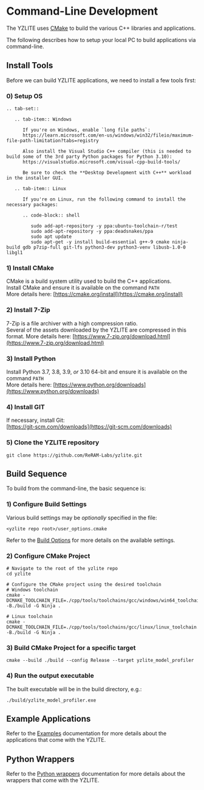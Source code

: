 # Command-Line Development

The YZLITE uses [CMake](https://cmake.org/) to build the various C++ libraries and applications.

The following describes how to setup your local PC to build applications via command-line.

## Install Tools

Before we can build YZLITE applications, we need to install a few tools first:

### 0) Setup OS

```{eval-rst}
.. tab-set::

   .. tab-item:: Windows

      If you're on Windows, enable `long file paths`:
      https://learn.microsoft.com/en-us/windows/win32/fileio/maximum-file-path-limitation?tabs=registry

      Also install the Visual Studio C++ compiler (this is needed to build some of the 3rd party Python packages for Python 3.10):
      https://visualstudio.microsoft.com/visual-cpp-build-tools/

      Be sure to check the **Desktop Development with C++** workload in the installer GUI.

   .. tab-item:: Linux

      If you're on Linux, run the following command to install the necessary packages: 

      .. code-block:: shell

         sudo add-apt-repository -y ppa:ubuntu-toolchain-r/test
         sudo add-apt-repository -y ppa:deadsnakes/ppa
         sudo apt update
         sudo apt-get -y install build-essential g++-9 cmake ninja-build gdb p7zip-full git-lfs python3-dev python3-venv libusb-1.0-0 libgl1

```

### 1) Install CMake

CMake is a build system utility used to build the C++ applications.  
Install CMake and ensure it is available on the command `PATH`  
More details here: [https://cmake.org/install](https://cmake.org/install)

### 2) Install 7-Zip

7-Zip is a file archiver with a high compression ratio.  
Several of the assets downloaded by the YZLITE are compressed in this format.
More details here: [https://www.7-zip.org/download.html](https://www.7-zip.org/download.html)

### 3) Install Python

Install Python 3.7, 3.8, 3.9, _or_ 3.10 64-bit and ensure it is available on the command `PATH`  
More details here: [https://www.python.org/downloads](https://www.python.org/downloads)

### 4) Install GIT

If necessary, install Git:  
[https://git-scm.com/downloads](https://git-scm.com/downloads)

### 5) Clone the YZLITE repository

```shell
git clone https://github.com/ReRAM-Labs/yzlite.git
```

## Build Sequence

To build from the command-line, the basic sequence is:

### 1) Configure Build Settings

Various build settings may be _optionally_ specified in the file:

```
<yzlite repo root>/user_options.cmake
```

Refer to the [Build Options](./build_options.md) for more details on the available settings.

### 2) Configure CMake Project

```shell
# Navigate to the root of the yzlite repo
cd yzlite

# Configure the CMake project using the desired toolchain
# Windows toolchain
cmake -DCMAKE_TOOLCHAIN_FILE=./cpp/tools/toolchains/gcc/windows/win64_toolchain.cmake -B./build -G Ninja .

# Linux toolchain
cmake -DCMAKE_TOOLCHAIN_FILE=./cpp/tools/toolchains/gcc/linux/linux_toolchain.cmake -B./build -G Ninja .
```

### 3) Build CMake Project for a specific target

```shell
cmake --build ./build --config Release --target yzlite_model_profiler
```

### 4) Run the output executable

The built executable will be in the build directory, e.g.:

```shell
./build/yzlite_model_profiler.exe
```

## Example Applications

Refer to the [Examples](./examples/index.md) documentation for more details about the applications that come with the YZLITE.

## Python Wrappers

Refer to the [Python wrappers](./wrappers/index.md) documentation for more details about the wrappers that come with the YZLITE.
